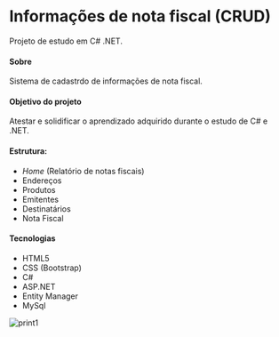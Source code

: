 <h1>Informações de nota fiscal (CRUD)</h1>
<p>Projeto de estudo em C# .NET.</p>

<h4>Sobre</h4>
<p>Sistema de cadastrdo de informações de nota fiscal.</p>

<h4>Objetivo do projeto</h4>
<p>Atestar e solidificar o aprendizado adquirido durante o estudo de C# e .NET.</p>

<h4>Estrutura:</h4>
<ul>
<li><i>Home</i> (Relatório de notas fiscais)</li>
<li>Endereços</li>
<li>Produtos</li>
<li>Emitentes</li>
<li>Destinatários</li>
<li>Nota Fiscal</li>
</ul>
            
<h4>Tecnologias</h4>
<ul>
<li>HTML5</li>
<li>CSS (Bootstrap)</li>
<li>C#</li>
<li>ASP.NET</li>
<li>Entity Manager</li>
<li>MySql</li>
</ul>

![print1](https://user-images.githubusercontent.com/106784981/224839613-22a9169a-8811-467e-a240-a46f0192f19b.png)
